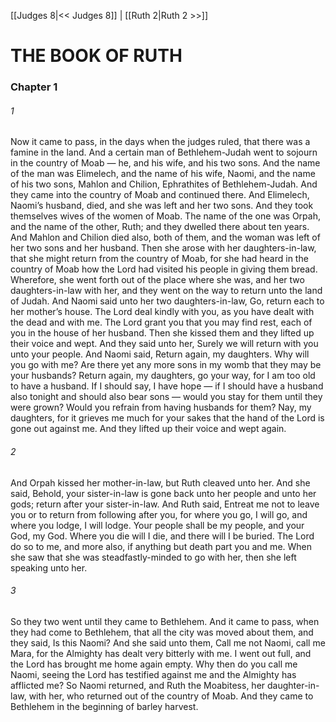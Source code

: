 [[Judges 8|<< Judges 8]]  |  [[Ruth 2|Ruth 2 >>]]

# THE BOOK OF RUTH
### Chapter 1
###### 1
Now it came to pass, in the days when the judges ruled, that there was a famine in the land. And a certain man of Bethlehem-Judah went to sojourn in the country of Moab — he, and his wife, and his two sons. And the name of the man was Elimelech, and the name of his wife, Naomi, and the name of his two sons, Mahlon and Chilion, Ephrathites of Bethlehem-Judah. And they came into the country of Moab and continued there. And Elimelech, Naomi’s husband, died, and she was left and her two sons. And they took themselves wives of the women of Moab. The name of the one was Orpah, and the name of the other, Ruth; and they dwelled there about ten years. And Mahlon and Chilion died also, both of them, and the woman was left of her two sons and her husband. Then she arose with her daughters-in-law, that she might return from the country of Moab, for she had heard in the country of Moab how the Lord had visited his people in giving them bread. Wherefore, she went forth out of the place where she was, and her two daughters-in-law with her, and they went on the way to return unto the land of Judah. And Naomi said unto her two daughters-in-law, Go, return each to her mother’s house. The Lord deal kindly with you, as you have dealt with the dead and with me. The Lord grant you that you may find rest, each of you in the house of her husband. Then she kissed them and they lifted up their voice and wept. And they said unto her, Surely we will return with you unto your people. And Naomi said, Return again, my daughters. Why will you go with me? Are there yet any more sons in my womb that they may be your husbands? Return again, my daughters, go your way, for I am too old to have a husband. If I should say, I have hope — if I should have a husband also tonight and should also bear sons — would you stay for them until they were grown? Would you refrain from having husbands for them? Nay, my daughters, for it grieves me much for your sakes that the hand of the Lord is gone out against me. And they lifted up their voice and wept again.

###### 2
And Orpah kissed her mother-in-law, but Ruth cleaved unto her. And she said, Behold, your sister-in-law is gone back unto her people and unto her gods; return after your sister-in-law. And Ruth said, Entreat me not to leave you or to return from following after you, for where you go, I will go, and where you lodge, I will lodge. Your people shall be my people, and your God, my God. Where you die will I die, and there will I be buried. The Lord do so to me, and more also, if anything but death part you and me. When she saw that she was steadfastly-minded to go with her, then she left speaking unto her.

###### 3
So they two went until they came to Bethlehem. And it came to pass, when they had come to Bethlehem, that all the city was moved about them, and they said, Is this Naomi? And she said unto them, Call me not Naomi, call me Mara, for the Almighty has dealt very bitterly with me. I went out full, and the Lord has brought me home again empty. Why then do you call me Naomi, seeing the Lord has testified against me and the Almighty has afflicted me? So Naomi returned, and Ruth the Moabitess, her daughter-in-law, with her, who returned out of the country of Moab. And they came to Bethlehem in the beginning of barley harvest.